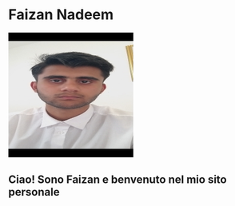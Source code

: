 <!DOCTYPE html>
<html>
  <head>
     <meta charset="utf-8">
    <meta name="viewport" content="width=device-width">
        <link href="https://github.com/faizan-nd/faizan-nd.github.io/blob/main/style.css" rel="stylesheet" type="text/css" />
  </head>
    <body>
    <h1> Faizan Nadeem </h1>
    <img src="https://github.com/faizan-nd/faizan-nd.github.io/blob/main/foto_CV.jpg"  height="250px" width="250">
    <h2> Ciao! Sono Faizan e benvenuto nel mio sito personale </h2> 
  </body>
</html>
